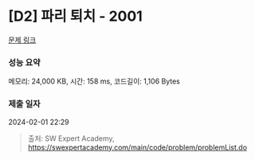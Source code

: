 # [D2] 파리 퇴치 - 2001 

[문제 링크](https://swexpertacademy.com/main/code/problem/problemDetail.do?contestProbId=AV5PzOCKAigDFAUq) 

### 성능 요약

메모리: 24,000 KB, 시간: 158 ms, 코드길이: 1,106 Bytes

### 제출 일자

2024-02-01 22:29



> 출처: SW Expert Academy, https://swexpertacademy.com/main/code/problem/problemList.do